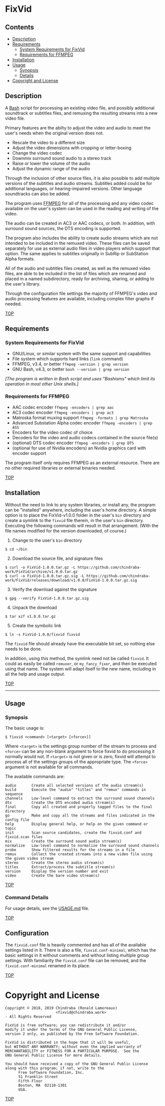 # FixVid

## Contents

- [Description](#description)
- [Requirements](#requirements)
  - [System Requirements for FixVid](#system-requirements-for-fixvid)
  - [Requirements for FFMPEG](#requirements-for-ffmpeg)
- [Installation](#installation)
- [Usage](#usage)
  - [Synopsis](#synopsis)
  - [Details](#command-details)
- [Copyright and License](#copyright-and-license)


## Description

A [Bash](https://www.gnu.org/software/bash/) script for processing an existing video file, and possibly additional soundtrack or subtitles files, and remuxing the resulting streams into a new video file.

Primary features are the abilty to adjust the video and audio to meet the user's needs when the original version does not.

- Rescale the video to a different size
- Adjust the video dimensions with cropping or letter-boxing
- Change the video codec
- Downmix surround sound audio to a stereo track
- Raise or lower the volume of the audio
- Adjust the dynamic range of the audio

Through the inclusion of other source files, it is also possible to add multiple versions of the subtitles and audio streams. Subtitles added could be for additional languages, or hearing-impaired versions. Other language soundtracks can also be added.

The program uses [FFMPEG](https://www.ffmpeg.org/) for all of the processing and any video codec available on the user's system can be used in the reading and writing of the video.

The audio can be created in AC3 or AAC codecs, or both. In addition, with surround sound sources, the DTS encoding is supported.

The program also includes the ability to create audio streams which are not intended to be included in the remuxed video. These files can be saved separately for use as external audio files in video players which support that option. The same applies to subtitles originally in SubRip or SubStation Alpha formats.

All of the audio and subtitles files created, as well as the remuxed video files, are able to be included in the list of files which are renamed and placed in a named subdirectory, ready for archiving, sharing, or adding to the user's library.

Through the configuration file settings the majority of FFMPEG's video and audio processing features are available, including complex filter graphs if needed.

[TOP](#contents)

## Requirements

### System Requirements for FixVid

- GNU/Linux, or similar system with the same support and capabilities
- File system which supports hard links (`link` command)
- FFMPEG, v3.4, or better `ffmpeg -version | grep version`
- GNU Bash, v4.3, or better `bash --version | grep version`

_[The program is written in Bash script and uses "Bashisms" which limit its operation in most other Unix shells.]_

### Requirements for FFMPEG

- AAC codec encoder `ffmpeg -encoders | grep aac`
- AC3 codec encoder `ffmpeg -encoders | grep ac3`
- Matroska format muxing support `ffmpeg -formats | grep Matroska`
- Advanced Substation Alpha codec encoder `ffmpeg -encoders | grep ASS`
- Encoders for the video codec of choice
- Decoders for the video and audio codecs contained in the source file(s)
- (optional) DTS codec encoder `ffmpeg -encoders | grep DTS`
- (optional for use of Nvidia encoders) an Nvidia graphics card with encoder support

The program itself only requires FFMPEG as an external resource. There are no other required libraries or external binaries needed.

[TOP](#contents)

## Installation

Without the need to link to any system libraries, or install any, the program can be "installed" anywhere, including the user's home directory. A simple option is to place the FixVid-v1.0.0 folder in the user's `bin` directory and create a symlink to the `fixvid` file therein, in the user's `bin` directory. Executing the following commands will result in that arrangement. (With the file names modified for the version downloaded, of course.)

1. Change to the user's `bin` directory

```
$ cd ~/bin
```

2. Download the source file, and signature files

```
$ curl -o FixVid-1.0.0.tar.gz -L https://github.com/chindraba-work/FixVid/archive/v1.0.0.tar.gz
$ curl -o FixVid-1.0.0.tar.gz.sig -L https://github.com/chindraba-work/FixVid/releases/download/v1.0.0/FixVid-1.0.0.tar.gz.sig
```

3. Verify the download against the signature

```
$ gpg --verify FixVid-1.0.0.tar.gz.sig
```

4. Unpack the download

```
$ tar xzf v1.0.0.tar.gz
```

5. Create the symbolic link

```
$ ln -s FixVid-1.0.0/fixvid fixvid
```

The `fixvid` file should already have the executable bit set, so nothing else needs to be done.

In addition, using this method, the symlink need not be called `fixvid`. It could as easily be called `remuxer`, or `my_fancy_fixer`, and then be executed using that name. The system will adapt itself to the new name, including in all the help and usage output.

[TOP](#contents)

---

## Usage

### Synopsis

The basic usage is:
```
$ fixvid <command> [<target> [<force>]]
```
Where `<target>` is the settings group number of the stream to process and `<force>` can be any non-blank argument to force fixvid to do processing it normally would not. If `<target>` is not given or is zero, fixvid will attempt to process all of the settings groups of the appropriate type. The `<force>` argument is not available for all commands.

The available commands are:

```
audio       Create all selected versions of the audio stream(s)
build       Execute the "audio" "titles" and "remux" commands in sequence
channels    Low-level command to extract the surround sound channels
dts         Create the DTS encoded audio stream(s)
final       Copy all created and properly tagged files to the final directory
go          Make and copy all the streams and files indicated in the config file
help        Display general help, or help on the given command or topic
init        Scan source candidates, create the fixvid.conf and fixvid.scan files
mix         Create the surround sound audio stream(s)
normalize   Low-level command to normalize the surround sound channels
probe       Show filtered results for the streams in a file
remux       Collect the created streams into a new video file using the given video stream
stereo      Create the stereo audio stream(s)
titles      Extract/process the subtitle stream(s)
version     Display the version number and exit
video       Create the bare video stream(s)
```

[TOP](#contents)

### Command Details

For usage details, see the [USAGE.md](https://github.com/chindraba-work/FixVid/blob/master/USAGE.md) file.

[TOP](#contents)

## Configuration

The `fixvid.conf` file is heavily commented and has all of the available settings listed in it. There is also a file, `fixvid.conf-minimal`, which has the basic settings in it without comments and without listing multiple group settings. With familiarity the `fixvid.conf` file can be removed, and the `fixvid.conf-minimal` renamed in its place.

[TOP](#contents)

# Copyright and License

    Copyright © 2018, 2019 Chindraba (Ronald Lamoreaux)
                           <fixvid@chindraba.work>
    - All Rights Reserved

    FixVid is free software; you can redistribute it and/or
    modify it under the terms of the GNU General Public License,
    version 2 only, as published by the Free Software Foundation.

    FixVid is distributed in the hope that it will be useful,
    but WITHOUT ANY WARRANTY; without even the implied warranty of
    MERCHANTABILITY or FITNESS FOR A PARTICULAR PURPOSE.  See the
    GNU General Public License for more details.

    You should have received a copy of the GNU General Public License
    along with this program; if not, write to the
          Free Software Foundation, Inc.
          51 Franklin Street
          Fifth Floor
          Boston, MA  02110-1301
          USA.

[TOP](#contents)
